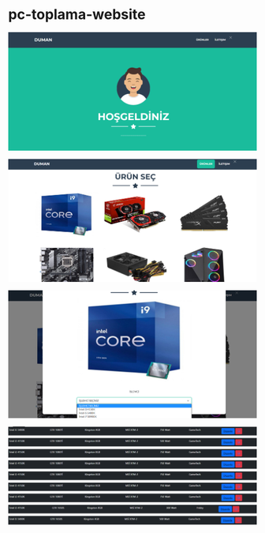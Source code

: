 # pc-toplama-website

![](https://github.com/alikaanduman/pc-toplama-website/blob/main/Ekran%20Görüntüsü%20(83).png)

![](https://github.com/alikaanduman/pc-toplama-website/blob/main/Ekran%20Görüntüsü%20(84).png)

![](https://github.com/alikaanduman/pc-toplama-website/blob/main/Ekran%20Görüntüsü%20(85).png)

![](https://github.com/alikaanduman/pc-toplama-website/blob/main/Ekran%20Görüntüsü%20(86).png)

